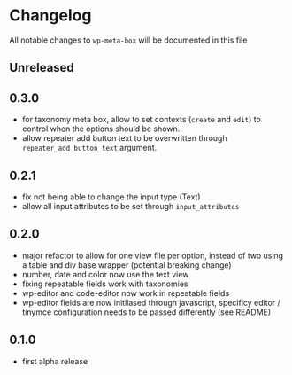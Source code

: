 # Changelog

All notable changes to `wp-meta-box` will be documented in this file

## Unreleased

## 0.3.0

- for taxonomy meta box, allow to set contexts (`create` and `edit`) to control when the options should be shown.
- allow repeater add button text to be overwritten through `repeater_add_button_text` argument.

## 0.2.1

- fix not being able to change the input type (Text)
- allow all input attributes to be set through `input_attributes`

## 0.2.0

- major refactor to allow for one view file per option, instead of two using a table and div base wrapper (potential breaking change)
- number, date and color now use the text view
- fixing repeatable fields work with taxonomies
- wp-editor and code-editor now work in repeatable fields
- wp-editor fields are now initliased through javascript, specificy editor / tinymce configuration needs to be passed differently (see README)

## 0.1.0

- first alpha release
